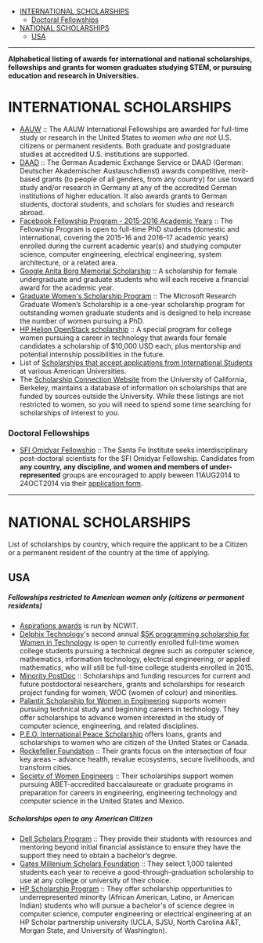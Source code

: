 - [INTERNATIONAL SCHOLARSHIPS](#international-scholarships)
   - [Doctoral Fellowships](#doctoral-fellowships)
- [NATIONAL SCHOLARSHIPS](#national-scholarships)
   - [USA](#usa)

----

__Alphabetical listing of awards for international and national scholarships, fellowships and grants for women graduates studying STEM, or pursuing education and research in Universities.__


# INTERNATIONAL SCHOLARSHIPS
- [AAUW](http://www.aauw.org/what-we-do/educational-funding-and-awards/international-fellowships/) :: The AAUW International Fellowships are awarded for full-time study or research in the United States to *women who are not* U.S. citizens or permanent residents. Both graduate and postgraduate studies at accredited U.S. institutions are supported.
- [DAAD](https://www.daad.de) :: The German Academic Exchange Service or DAAD (German: Deutscher Akademischer Austauschdienst) awards competitive, merit-based grants (to people of all genders, from any country) for use toward study and/or research in Germany at any of the accredited German institutions of higher education. It also awards grants to German students, doctoral students, and scholars for studies and research abroad. 
- [Facebook Fellowship Program - 2015-2016 Academic Years](https://www.facebook.com/notes/facebook-fellowship-program/facebook-fellowship-program-2015-2016-academic-years/1657396827819570) :: The Fellowship Program is open to full-time PhD students (domestic and international, covering the 2015-16 and 2016-17 academic years) enrolled during the current academic year(s) and studying computer science, computer engineering, electrical engineering, system architecture, or a related area. 
- [Google Anita Borg Memorial Scholarship](http://www.google.com/anitaborg/) :: A scholarship for female undergraduate and graduate students who will each receive a financial award for the academic year. 
- [Graduate Women's Scholarship Program](https://research.microsoft.com/en-us/collaboration/awards/fellows-women.aspx) :: The Microsoft Research Graduate Women’s Scholarship is a one-year scholarship program for outstanding women graduate students and is designed to help increase the number of women pursuing a PhD.
- [HP Helion OpenStack scholarship](http://go.hpcloud.com/scholarship-registration) :: A special program for college women pursuing a career in technology that awards four female candidates a scholarship of $10,000 USD each, plus mentorship and potential internship possibilities in the future. 
- List of [Scholarships that accept applications from International Students](http://scholarships.berkeley.edu/main_content/schol_details/pdf/int_student_opportunities.pdf) at various American Universities. 
- The [Scholarship Connection Website](http://scholarships.berkeley.edu/) from the University of California, Berkeley, maintains a database of information on scholarships that are funded by sources outside the University. While these listings are not restricted to women, so you will need to spend some time searching for scholarships of interest to you.

### Doctoral Fellowships
- [SFI Omidyar Fellowship](http://www.santafe.edu/education/fellowships/omidyar-postdoctoral/) :: The Santa Fe Institute seeks interdisciplinary post-doctoral scientists for the SFI Omidyar Fellowship. Candidates from **any country, any discipline, and women and members of under-represented** groups are encouraged to apply beween 11AUG2014 to 24OCT2014 via their [application form](http://www.santafe.edu/education/fellowships/omidyar-postdoctoral/).

----

# NATIONAL SCHOLARSHIPS
List of scholarships by country, which require the applicant to be a Citizen or a permanent resident of the country at the time of applying.

## USA
##### Fellowships restricted to American women only (citizens or permanent residents)
- [Aspirations awards](http://www.aspirations.org/participate/opportunities) is run by NCWIT.
- [Delphix Technology](http://www.delphix.com/scholarship/)'s second annual [$5K programming scholarship for Women in Technology](http://www.delphix.com/2014/07/22/delphix-technology-scholarship/) is open to currently enrolled full-time women college students pursuing a technical degree such as computer science, mathematics, information technology, electrical engineering, or applied mathematics, who will still be full-time college students enrolled in 2015.
- [Minority PostDoc](http://www.minoritypostdoc.org/view/resources.html) :: Scholarships and funding resources for current and future postdoctoral researchers, grants and scholarships for research project funding for women, WOC (women of colour) and minorities.
- [Palantir Scholarship for Women in Engineering](http://www.palantir.com/college/scholarship/) supports women pursuing technical study and beginning careers in technology. They offer scholarships to advance women interested in the study of computer science, engineering, and related disciplines.
- [P.E.O. International Peace Scholarship](http://www.peointernational.org/peo-projectsphilanthropies) offers loans, grants and scholarships to women who are citizen of the United States or Canada.
- [Rockefeller Foundation](http://www.rockefellerfoundation.org/grants) :: Their grants focus on the intersection of four key areas – advance health, revalue ecosystems, secure livelihoods, and transform cities.
- [Society of Women Engineers](http://www.swe.org) :: Their scholarships support women pursuing ABET-accredited baccalaureate or graduate programs in preparation for careers in engineering, engineering technology and computer science in the United States and Mexico.

##### Scholarships open to any American Citizen
- [Dell Scholars Program](http://www.dellscholars.org/about/) :: They provide their students with resources and mentoring beyond initial financial assistance to ensure they have the support they need to obtain a bachelor’s degree.
- [Gates Millenium Scholars Foundation](https://www.gmsp.org/) :: They select 1,000 talented students each year to receive a good-through-graduation scholarship to use at any college or university of their choice. 
- [HP Scholarship Program](http://www.engr.sjsu.edu/about/news/hp-scholarship) :: They offer scholarship opportunities to underrepresented minority (African American, Latino, or American Indian) students who will pursue a bachelor's of science degree in computer science, computer engineering or electrical engineering at an HP Scholar partnership university (UCLA, SJSU, North Carolina A&T, Morgan State, and University of Washington).


